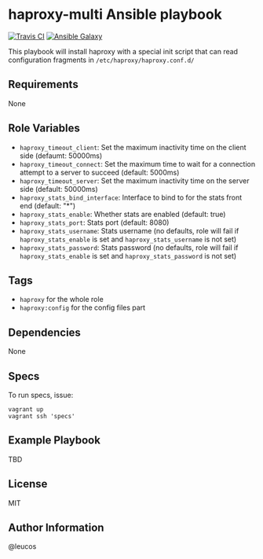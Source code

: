 haproxy-multi Ansible playbook
==============================

[![Travis
CI](http://img.shields.io/travis/leucos/ansible-haproxy-multi.svg?style=flat)](http://travis-ci.org/erasme/ansible-haproxy-multi)
[![Ansible
Galaxy](http://img.shields.io/badge/galaxy-leucos.ansible--haproxy--multi-660198.svg?style=flat)](https://galaxy.ansible.com/list#/roles/2909)

This playbook will install haproxy with a special init script that can read
configuration fragments in `/etc/haproxy/haproxy.conf.d/`

Requirements
------------

None

Role Variables
--------------

  - `haproxy_timeout_client`: Set the maximum inactivity time on the client side (defaumt: 50000ms)
  - `haproxy_timeout_connect`: Set the maximum time to wait for a connection attempt to a server to succeed (default: 5000ms)
  - `haproxy_timeout_server`: Set the maximum inactivity time on the server side (default: 50000ms)
  - `haproxy_stats_bind_interface`: Interface to bind to for the stats front end (default: "*")
  - `haproxy_stats_enable`: Whether stats are enabled (default: true)
  - `haproxy_stats_port`: Stats port (default: 8080)
  - `haproxy_stats_username`: Stats username (no defaults, role will fail if `haproxy_stats_enable` is set and `haproxy_stats_username` is not set)
  - `haproxy_stats_password`: Stats password (no defaults, role will fail if `haproxy_stats_enable` is set and `haproxy_stats_password` is not set)

Tags
----

  - `haproxy` for the whole role
  - `haproxy:config` for the config files part

Dependencies
------------

None

Specs
-----

To run specs, issue:

```
vagrant up
vagrant ssh 'specs'
```

Example Playbook
----------------

TBD

License
-------

MIT

Author Information
------------------

@leucos
